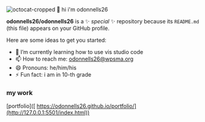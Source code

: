 ![octocat-cropped](https://github.com/odonnells26/odonnells26/assets/155670752/22c0bfb3-6d43-4593-a7e0-e4973db4a781)
 👋 hi i'm odonnells26


**odonnells26/odonnells26** is a ✨ _special_ ✨ repository because its `README.md` (this file) appears on your GitHub profile.

Here are some ideas to get you started:

- 🌱 I’m currently learning how to use vis studio code
- 📫 How to reach me: odonnells26@wpsma.org
- 😄 Pronouns: he/him/his
- ⚡ Fun fact: i am in 10-th grade 
 ### my work
 [portfolio]([ https://odonnells26.github.io/portfolio/](http://127.0.0.1:5501/index.html))
